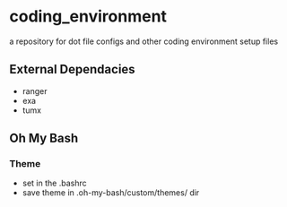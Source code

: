 # coding_environment

a repository for dot file configs and other coding environment setup files


## External Dependacies
- ranger
- exa
- tumx

## Oh My Bash

### Theme

-   set in the .bashrc
-   save theme in .oh-my-bash/custom/themes/ dir

